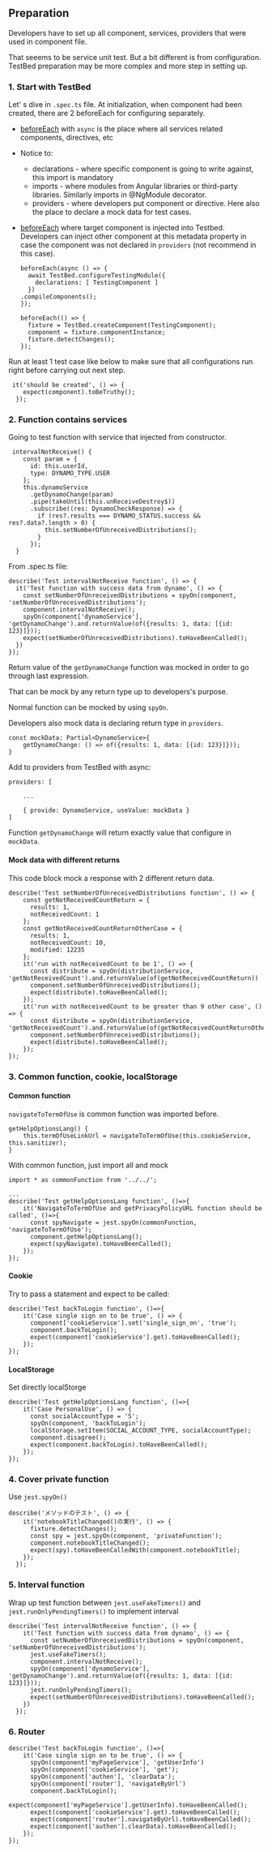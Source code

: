 ## Preparation
Developers have to set up all component, services, providers that were used in component file.

That seeems to be service unit test. But a bit different is from configuration. TestBed preparation may be more complex and more step in setting up.
### 1. Start with TestBed
Let' s dive in `.spec.ts` file. At initialization, when component had been created, there are 2 beforeEach for configuring separately.

- <ins>beforeEach</ins> with `async` is the place where all services related components, directives, etc
- Notice to: 
    - declarations - where specific component is going to write against, this import is mandatory 
    - imports - where modules from Angular libraries or third-party libraries. Similarly imports in @NgModule decorator.
    - providers - where developers put component or directive. Here also the place to declare a mock data for test cases.
- <ins>beforeEach</ins> where target component is injected into Testbed. 
Developers can inject other component at this metadata property in case the component was not declared in `providers` (not recommend in this case).

      beforeEach(async () => {
        await TestBed.configureTestingModule({
          declarations: [ TestingComponent ]
        })
      .compileComponents();
      });

      beforeEach(() => {
        fixture = TestBed.createComponent(TestingComponent);
        component = fixture.componentInstance;
        fixture.detectChanges();
      });
   
 Run at least 1 test case like below to make sure that all configurations run right before carrying out next step.
 
     it('should be created', () => {
        expect(component).toBeTruthy();
      });
 
 ### 2. Function contains services
 Going to test function with service that injected from constructor.
 
     intervalNotReceive() {
        const param = {
          id: this.userId,
          type: DYNAMO_TYPE.USER
        };
        this.dynamoService
          .getDynamoChange(param)
          .pipe(takeUntil(this.unReceiveDestroy$))
          .subscribe((res: DynamoCheckResponse) => {
            if (res?.results === DYNAMO_STATUS.success && res?.data?.length > 0) {
              this.setNumberOfUnreceivedDistributions();
            }
          });
      }
From .spec.ts file:
  
    describe('Test intervalNotReceive function', () => {
      it('Test function with success data from dynamo', () => {
        const setNumberOfUnreceivedDistributions = spyOn(component, 'setNumberOfUnreceivedDistributions');
        component.intervalNotReceive();
        spyOn(component['dynamoService'], 'getDynamoChange').and.returnValue(of({results: 1, data: [{id: 123}]}));
        expect(setNumberOfUnreceivedDistributions).toHaveBeenCalled();
      })
    });
Return value of the `getDynamoChange` function was mocked in order to go through last expression. 

That can be mock by any return type up to developers's purpose.

Normal function can be mocked by using `spyOn`.

Developers also mock data is declaring return type in `providers`.

    const mockData: Partial<DynamoService>{
        getDynamoChange: () => of({results: 1, data: [{id: 123}]}));
    }
    
Add to providers from TestBed with async:

    providers: [
    
        ...
        
        { provide: DynamoService, useValue: mockData }
    ]

Function `getDynamoChange` will return exactly value that configure in `mockData`.

#### Mock data with different returns
This code block mock a response with 2 different return data.

    describe('Test setNumberOfUnreceivedDistributions function', () => {
        const getNotReceivedCountReturn = {
          results: 1,
          notReceivedCount: 1
        };
        const getNotReceivedCountReturnOtherCase = {
          results: 1,
          notReceivedCount: 10,
          modified: 12235
        };
        it('run with notReceivedCount to be 1', () => {
          const distribute = spyOn(distributionService, 'getNotReceivedCount').and.returnValue(of(getNotReceivedCountReturn))
          component.setNumberOfUnreceivedDistributions();
          expect(distribute).toHaveBeenCalled();
        });
        it('run with notReceivedCount to be greater than 9 other case', () => {
          const distribute = spyOn(distributionService, 'getNotReceivedCount').and.returnValue(of(getNotReceivedCountReturnOtherCase))
          component.setNumberOfUnreceivedDistributions();
          expect(distribute).toHaveBeenCalled();
        });
    });
 
### 3. Common function, cookie, localStorage
#### Common function
`navigateToTermOfUse` is common function was imported before.

    getHelpOptionsLang() {
        this.termOfUseLinkUrl = navigateToTermOfUse(this.cookieService, this.sanitizer);
    }
With common function, just import all and mock

    import * as commonFunction from '../../';
    
    ...
    describe('Test getHelpOptionsLang function', ()=>{
        it('NavigateToTermOfUse and getPrivacyPolicyURL function should be called', ()=>{
          const spyNavigate = jest.spyOn(commonFunction, 'navigateToTermOfUse');
          component.getHelpOptionsLang();
          expect(spyNavigate).toHaveBeenCalled();
        });
    });
#### Cookie
Try to pass a statement and expect to be called:

    describe('Test backToLogin function', ()=>{
        it('Case single sign on to be true', () => {
          component['cookieService'].set('single_sign_on', 'true');
          component.backToLogin();
          expect(component['cookieService'].get).toHaveBeenCalled();
        });
    });
#### LocalStorage
Set directly localStorge

    describe('Test getHelpOptionsLang function', ()=>{
        it('Case PersonalUse', () => {
          const socialAccountType = '5';
          spyOn(component, 'backToLogin');
          localStorage.setItem(SOCIAL_ACCOUNT_TYPE, socialAccountType);
          component.disagree();
          expect(component.backToLogin).toHaveBeenCalled();
        });
    });
### 4. Cover private function
Use `jest.spyOn()`

    describe('メソッドのテスト', () => {
        it('notebookTitleChanged()の実行', () => {
          fixture.detectChanges();
          const spy = jest.spyOn(component, 'privateFunction');
          component.notebookTitleChanged();
          expect(spy).toHaveBeenCalledWith(component.notebookTitle);
        });
      });


### 5. Interval function
Wrap up test function between `jest.useFakeTimers()` and `jest.runOnlyPendingTimers()` to implement interval

    describe('Test intervalNotReceive function', () => {
        it('Test function with success data from dynamo', () => {
          const setNumberOfUnreceivedDistributions = spyOn(component, 'setNumberOfUnreceivedDistributions');
          jest.useFakeTimers();
          component.intervalNotReceive();
          spyOn(component['dynamoService'], 'getDynamoChange').and.returnValue(of({results: 1, data: [{id: 123}]}));
          jest.runOnlyPendingTimers();
          expect(setNumberOfUnreceivedDistributions).toHaveBeenCalled();
        })
      });

### 6. Router
    describe('Test backToLogin function', ()=>{
        it('Case single sign on to be true', () => {
          spyOn(component['myPageService'], 'getUserInfo')
          spyOn(component['cookieService'], 'get');
          spyOn(component['authen'], 'clearData');
          spyOn(component['router'], 'navigateByUrl')
          component.backToLogin();
          expect(component['myPageService'].getUserInfo).toHaveBeenCalled();
          expect(component['cookieService'].get).toHaveBeenCalled();
          expect(component['router'].navigateByUrl).toHaveBeenCalled();
          expect(component['authen'].clearData).toHaveBeenCalled();
        });
    });
 


 
